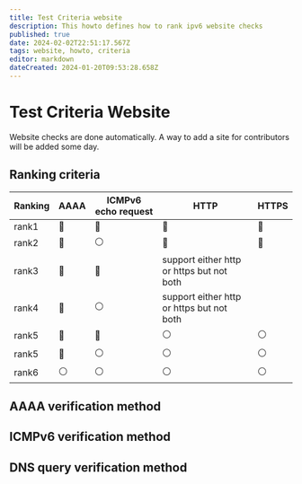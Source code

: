 ```yaml
---
title: Test Criteria website
description: This howto defines how to rank ipv6 website checks
published: true
date: 2024-02-02T22:51:17.567Z
tags: website, howto, criteria
editor: markdown
dateCreated: 2024-01-20T09:53:28.658Z
---
```


# Test Criteria Website

Website checks are done automatically. A way to add a site for contributors will be added some day. 


## Ranking criteria
| Ranking | AAAA | ICMPv6 echo request | HTTP | HTTPS |
| - | - | - | - | - |
| rank1 | :radio_button: | :radio_button: | :radio_button: | :radio_button: |
| rank2 | :radio_button: | :white_circle: | :radio_button: | :radio_button: |
| rank3 | :radio_button: | :radio_button: | support either http or https but not both | |
| rank4 | :radio_button: | :white_circle: | support either http or https but not both | |
| rank5 | :radio_button: | :radio_button: | :white_circle: | :white_circle: |
| rank5 | :radio_button: | :white_circle: | :white_circle: | :white_circle: |
| rank6 | :white_circle: | :white_circle: | :white_circle: | :white_circle: |

## AAAA verification method

## ICMPv6 verification method

## DNS query verification method